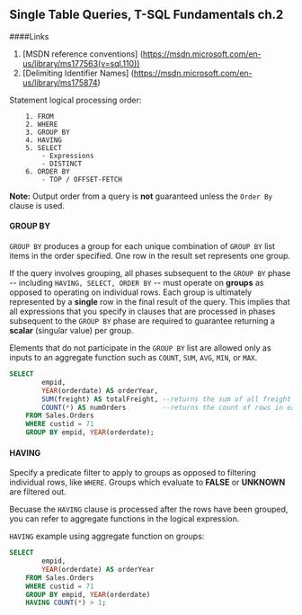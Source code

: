 ## Single Table Queries, T-SQL Fundamentals ch.2

####Links

1. [MSDN reference conventions] (https://msdn.microsoft.com/en-us/library/ms177563(v=sql.110))
2. [Delimiting Identifier Names] (https://msdn.microsoft.com/en-us/library/ms175874)

Statement logical processing order:

		1. FROM
		2. WHERE
		3. GROUP BY
		4. HAVING
		5. SELECT
			- Expressions
			- DISTINCT
		6. ORDER BY
			- TOP / OFFSET-FETCH


__Note:__ Output order from a query is __not__ guaranteed unless the `Order By` clause is used. 

#### GROUP BY
		
`GROUP BY` produces a group for each unique combination of `GROUP BY` list items in the order specified. 
One row in the result set represents one group. 

If the query involves grouping, all phases subsequent to the `GROUP BY` phase -- including
`HAVING, SELECT, ORDER BY` -- must operate on **groups** as opposed to operating on individual rows. 
Each group is ultimately represented by a **single** row in the final result of the query. This
implies that all expressions that you specify in clauses that are processed in phases subsequent to the
`GROUP BY` phase are required to guarantee returning a **scalar** (singular value) per group.

Elements that do not participate in the `GROUP BY` list are allowed only as inputs to an aggregate function such as `COUNT`, `SUM`, `AVG`, `MIN`, or `MAX`.

~~~sql
SELECT 
		empid, 
		YEAR(orderdate) AS orderYear,
		SUM(freight) AS totalFreight, --returns the sum of all freight values in each group
		COUNT(*) AS numOrders		  --returns the count of rows in each group
	FROM Sales.Orders
	WHERE custid = 71
	GROUP BY empid, YEAR(orderdate);	
~~~	
	
	
#### HAVING
		
Specify a predicate filter to apply to groups as opposed to filtering individual rows, like `WHERE`. Groups which evaluate to __FALSE__ or __UNKNOWN__ are filtered out.

Becuase the `HAVING` clause is processed after the rows have been grouped, you can refer to aggregate functions in the logical expression. 

`HAVING` example using aggregate function on groups:

~~~sql
SELECT
		empid,
		YEAR(orderdate) AS orderYear
	FROM Sales.Orders
	WHERE custid = 71
	GROUP BY empid, YEAR(orderdate)
	HAVING COUNT(*) > 1;
~~~